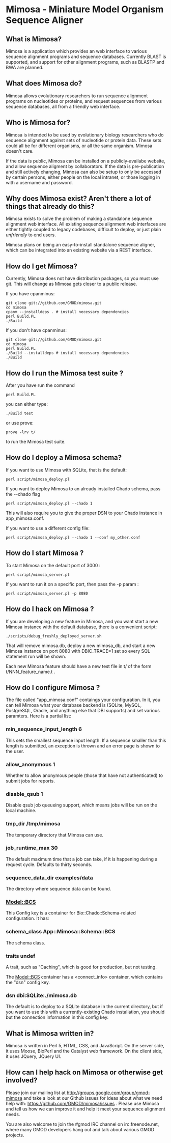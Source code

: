 # Mimosa - Miniature Model Organism Sequence Aligner

## What is Mimosa?

Mimosa is a application which provides an web interface to various sequence
alignment programs and sequence databases. Currently BLAST is supported, and
support for other alignment programs, such as BLASTP and BWA are planned.

## What does Mimosa do?

Mimosa allows evolutionary researchers to run sequence alignment programs on
nucleotides or proteins, and request sequences from various sequence databases,
all from a friendly web interface.

## Who is Mimosa for?

Mimosa is intended to be used by evolutionary biology researchers who do
sequence alignment against sets of nucleotide or protein data. These sets could
all be for different organisms, or all the same organism. Mimosa doesn't care.

If the data is public, Mimosa can be installed on a publicly-availabe website,
and allow sequence aligment by collaborators. If the data is pre-publication
and still actively changing, Mimosa can also be setup to only be accessed by
certain persons, either people on the local intranet, or those logging in with
a username and password.

## Why does Mimosa exist? Aren't there a lot of things that already do this?

Mimosa exists to solve the problem of making a standalone sequence alignment
web interface. All existing sequence alignment web interfaces are either tightly
coupled to legacy codebases, difficult to deploy, or just plain *unfriendly* to
end users.

Mimosa plans on being an easy-to-install standalone sequence aligner, which
can be integrated into an existing website via a REST interface.

## How do I get Mimosa?

Currently, Mimosa does not have distribution packages, so you must use git. This
will change as Mimosa gets closer to a public release.

If you have cpanminus:

    git clone git://github.com/GMOD/mimosa.git
    cd mimosa
    cpanm --installdeps . # install necessary dependencies
    perl Build.PL
    ./Build

If you don't have cpanminus:

    git clone git://github.com/GMOD/mimosa.git
    cd mimosa
    perl Build.PL
    ./Build --installdeps # install necessary dependencies
    ./Build

## How do I run the Mimosa test suite ?

After you have run the command

    perl Build.PL

you can either type:

    ./Build test

or use prove:

    prove -lrv t/

to run the Mimosa test suite.

## How do I deploy a Mimosa schema?

If you want to use Mimosa with SQLite, that is the default:

    perl script/mimosa_deploy.pl

If you want to deploy Mimosa to an already installed Chado schema, pass the --chado flag

    perl script/mimosa_deploy.pl --chado 1

This will also require you to give the proper DSN to your Chado instance in app_mimosa.conf.

If you want to use a different config file:

    perl script/mimosa_deploy.pl --chado 1 --conf my_other.conf


## How do I start Mimosa ?

To start Mimosa on the default port of 3000 :

    perl script/mimosa_server.pl

If you want to run it on a specific port, then pass the -p param :

    perl script/mimosa_server.pl -p 8080

## How do I hack on Mimosa ?

If you are developing a new feature in Mimosa, and you want start a new Mimosa
instance with the default database, there is a convenient script:

    ./scripts/debug_freshly_deployed_server.sh

That will remove mimosa.db, deploy a new mimosa_db, and start a new Mimosa
instance on port 8080 with DBIC_TRACE=1 set so every SQL statement run will be
shown.

Each new Mimosa feature should have a new test file in t/ of the form
t/NNN_feature_name.t .

## How do I configure Mimosa ?

The file called "app_mimosa.conf" contaings your configuration. In it, you can
tell Mimosa what your database backend is (SQLite, MySQL, PostgreSQL, Oracle, and
anything else that DBI supports) and set various paramters. Here is a partial list:

###  min_sequence_input_length 6

This sets the smallest sequence input length. If a sequence smaller than this length
is submitted, an exception is thrown and an error page is shown to the user.

### allow_anonymous 1

Whether to allow anonymous people (those that have not authenticated) to submit
jobs for reports.

### disable_qsub 1

Disable qsub job queueing support, which means jobs will be run on the local machine.

### tmp_dir /tmp/mimosa

The temporary directory that Mimosa can use.

### job_runtime_max		30

The default maximum time that a job can take, if it is happening during a
request cycle. Defaults to thirty seconds.

### sequence_data_dir examples/data

The directory where sequence data can be found.

### <Model::BCS>

This Config key is a container for Bio::Chado::Schema-related
configuration. It has:

### schema_class App::Mimosa::Schema::BCS

The schema class.

### traits undef

A trait, such as "Caching", which is good for production, but
not testing.

The <Model::BCS> container has a <connect_info> container,
which contains the "dsn" config key.

### dsn dbi:SQLite:./mimosa.db

The default is to deploy to a SQLite database in the current
directory, but if you want to use this with a
currently-existing Chado installation, you should but the
connection information in this config key.


## What is Mimosa written in?

Mimosa is written in Perl 5, HTML, CSS, and JavaScript.  On the server side, it
uses Moose, BioPerl and the Catalyst web framework.  On the client side, it uses
JQuery, JQuery UI.

## How can I help hack on Mimosa or otherwise get involved?

Please join our mailing list at <http://groups.google.com/group/gmod-mimosa> and
take a look at our Github issues for ideas about what we need help with:
<https://github.com/GMOD/mimosa/issues> . Please use Mimosa and tell us how we
can improve it and help it meet your sequence alignment needs.

You are also welcome to join the #gmod IRC channel on irc.freenode.net, where
many GMOD developers hang out and talk about various GMOD projects.
